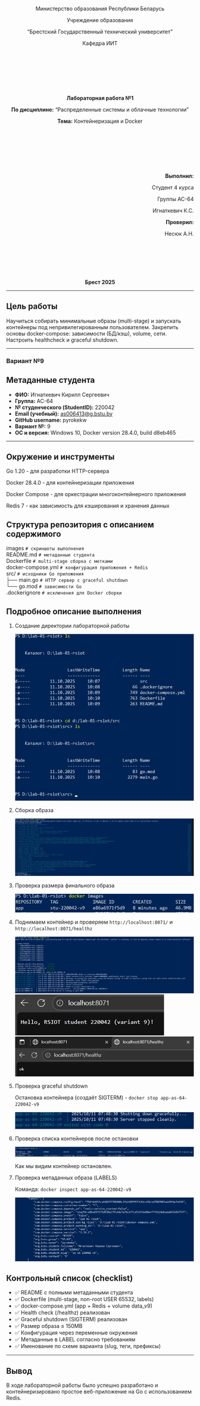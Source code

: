 <p align="center">Министерство образования Республики Беларусь</p>
<p align="center">Учреждение образования</p>
<p align="center">“Брестский Государственный технический университет”</p>
<p align="center">Кафедра ИИТ</p>
<br><br><br><br><br><br>
<p align="center"><strong>Лабораторная работа №1</strong></p>
<p align="center"><strong>По дисциплине:</strong> “Распределенные системы и облачные технологии”</p>
<p align="center"><strong>Тема:</strong> Контейнеризация и Docker</p>
<br><br><br><br><br><br>
<p align="right"><strong>Выполнил:</strong></p>
<p align="right">Студент 4 курса</p>
<p align="right">Группы АС-64</p>
<p align="right">Игнаткевич К.С.</p>
<p align="right"><strong>Проверил:</strong></p>
<p align="right">Несюк А.Н.</p>
<br><br><br><br><br>
<p align="center"><strong>Брест 2025</strong></p>

---

## Цель работы

Научиться собирать минимальные образы (multi-stage) и запускать контейнеры под непривилегированным пользователем. Закрепить основы docker-compose: зависимости (БД/кэш), volume, сети. Настроить healthcheck и graceful shutdown.

---

### Вариант №9

## Метаданные студента

- **ФИО:** Игнаткевич Кирилл Сергеевич
- **Группа:** АС-64
- **№ студенческого (StudentID):** 220042
- **Email (учебный):** as006413@g.bstu.by
- **GitHub username:** pyrokekw
- **Вариант №:** 9
- **ОС и версия:** Windows 10, Docker version 28.4.0, build d8eb465

---


## Окружение и инструменты

Go 1.20 - для разработки HTTP-сервера

Docker 28.4.0 - для контейнеризации приложения

Docker Compose - для оркестрации многоконтейнерного приложения

Redis 7 - как зависимость для кэширования и хранения данных

## Структура репозитория c описанием содержимого

images                   `# скриншоты выполнения`<br>
README.md                `# метаданные студента`<br>
Dockerfile               `# multi-stage сборка с метками`<br>
docker-compose.yml       `# конфигурация приложения + Redis` <br>
src/                     `# исходники Go приложения`<br>
  ├── main.go            `# HTTP сервер с graceful shutdown`<br>
  └── go.mod             `# зависимости Go`<br>
.dockerignore           `# исключения для Docker сборки`

## Подробное описание выполнения

1. Создание директории лабораторной работы

    <img src=image/structure.jpg>

2. Сборка образа

    <img src=image/built.jpg>

3. Проверка размера финального образа

    <img src=image/dockerimage.jpg>

4. Поднимаем контейнер и проверяем `http://localhost:8071/` и `http://localhost:8071/healthz`

    <img src=image/up.jpg>
    <img src=image/check8071.jpg>
    <img src=image/healthz.jpg>

5. Проверка graceful shutdown

    Остановка контейнера (создаёт SIGTERM) -
    `docker stop app-as-64-220042-v9`

    <img src=image/gracefulshutdown.jpg>

6. Проверка списка контейнеров после остановки

    <img src=image/checkconteiner.jpg>

    Как мы видим контейнер остановлен.

7. Проверка метаданных образа (LABELS)

    Команда:
    `docker inspect app-as-64-220042-v9`

    <img src=image/checkmeta.jpg>

## Контрольный список (checklist)

- ✅ README с полными метаданными студента
- ✅ Dockerfile (multi-stage, non-root USER 65532, labels)
- ✅ docker-compose.yml (app + Redis + volume data_v9)
- ✅ Health check (/healthz) реализован
- ✅ Graceful shutdown (SIGTERM) реализован
- ✅ Размер образа ≤ 150MB
- ✅ Конфигурация через переменные окружения
- ✅ Метаданные в LABEL согласно требованиям
- ✅ Именование по схеме варианта (slug, теги, префиксы)

---

## Вывод

В ходе лабораторной работы было успешно разработано и контейнеризировано простое веб-приложение на Go с использованием Redis.